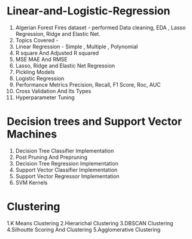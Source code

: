 # Linear-and-Logistic-Regression
1. Algerian Forest Fires dataset - performed Data cleaning, EDA ,  Lasso Regression, Ridge and Elastic Net.
2. Topics Covered -
3. Linear Regression - Simple , Multiple , Polynomial
4. R square And Adjusted R squared
5. MSE MAE And RMSE
6. Lasso, Ridge and Elastic Net Regression
7. Pickling Models
8. Logistic Regression
9. Performance Metrics Precision, Recall, F1 Score, Roc, AUC
10. Cross Validation And Its Types
11. Hyperparameter Tuning

# Decision trees and Support Vector Machines
1. Decision Tree Classifier Implementation
2. Post Pruning And Prepruning
3. Decision Tree Regression Implementation
4. Support Vector Classifier Implementation
5. Support Vector Regressor Implementation
6. SVM Kernels

# Clustering
1.K Means Clustering
2.Hierarichal Clustering
3.DBSCAN Clustering
4.Silhoutte Scoring And Clustering
5.Agglomerative Clustering





